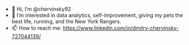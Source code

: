 - 👋 Hi, I’m @chervinsky92
- 👀 I’m interested in data analytics, self-improvement, giving my pets the best life, running, and the New York Rangers.
- 📫 How to reach me: https://www.linkedin.com/in/dmitry-chervinsky-727044139/

<!---
chervinsky92/chervinsky92 is a ✨ special ✨ repository because its `README.md` (this file) appears on your GitHub profile.
You can click the Preview link to take a look at your changes.
--->
